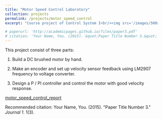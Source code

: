 ```yaml
---
title: "Motor Speed Control Laboratory"
collection: projects
permalink: /projects/motor_speed_control
excerpt: "Course project of Control System I<br/><img src='/images/500x300.png'>"

# paperurl: 'http://academicpages.github.io/files/paper3.pdf'
# citation: 'Your Name, You. (2015). &quot;Paper Title Number 3.&quot; <i>Journal 1</i>. 1(3).'
---
```

This project consist of three parts:

1. Build a DC brushed motor by hand.

2. Make an encoder and set up velocity sensor feedback using LM2907 frequency to voltage converter.

3. Design a P / PI controller and control the motor with good velocity response.

[motor_speed_control_report](http://academicpages.github.io/files/paper3.pdf)

Recommended citation: Your Name, You. (2015). "Paper Title Number 3." <i>Journal 1</i>. 1(3).